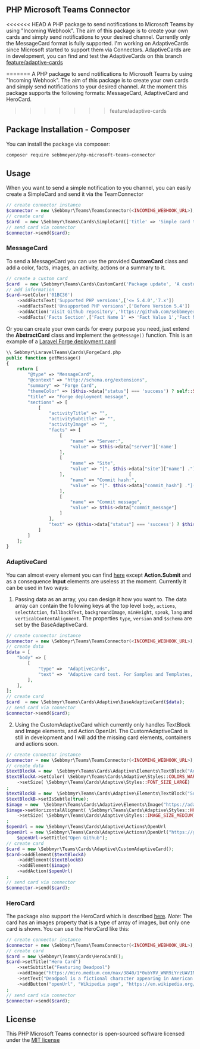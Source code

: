 ## PHP Microsoft Teams Connector

<<<<<<< HEAD
A PHP package to send notifications to Microsoft Teams by using "Incoming Webhook". The aim of this package is to create your own cards and simply send notifications to your desired channel. Currently only the MessageCard format is fully supported. I'm working on AdaptiveCards since Microsoft started to support them via Connectors. AdaptiveCards are in development, you can find and test the AdaptiveCards on this branch [feature/adaptive-cards](https://github.com/sebbmeyer/php-microsoft-teams-connector/tree/feature/adaptive-cards)

=======
A PHP package to send notifications to Microsoft Teams by using "Incoming Webhook". The aim of this package is to create your own cards and simply send notifications to your desired channel. At the moment this package supports the following formats: MessageCard, AdaptiveCard and HeroCard.
>>>>>>> feature/adaptive-cards

## Package Installation - Composer

You can install the package via composer:

```bash
composer require sebbmeyer/php-microsoft-teams-connector
```

## Usage

When you want to send a simple notification to you channel, you can easily create a SimpleCard and send it via the TeamConnector

```php
// create connector instance
$connector = new \Sebbmyr\Teams\TeamsConnector(<INCOMING_WEBHOOK_URL>);
// create card
$card  = new \Sebbmyr\Teams\Cards\SimpleCard(['title' => 'Simple card title', 'text' => 'Simple card text']);
// send card via connector
$connector->send($card);
```

### MessageCard

To send a MessageCard you can use the provided **CustomCard** class and add a color, facts, images, an activity, actions or a summary to it.

```php
// create a custom card
$card  = new \Sebbmyr\Teams\Cards\CustomCard('Package update', 'A custom card class was added to the package.');
// add information
$card->setColor('01BC36')
    ->addFactsText('Supported PHP versions',['<= 5.4.0','7.x'])
    ->addFactsText('Unsupported PHP versions',['Before Version 5.4'])
    ->addAction('Visit Github repository','https://github.com/sebbmeyer/php-microsoft-teams-connector')
    ->addFacts('Facts Section',['Fact Name 1' => 'Fact Value 1','Fact Name 2' => 'Fact Value 2']);
```

Or you can create your own cards for every purpose you need, just extend the **AbstractCard** class and implement the `getMessage()` function. This is an example of a [Laravel Forge deployment card](https://github.com/sebbmeyer/laravel-teams-connector)

```php
\\ Sebbmyr\LaravelTeams\Cards\ForgeCard.php
public function getMessage()
{
    return [
        "@type" => "MessageCard",
        "@context" => "http://schema.org/extensions",
        "summary" => "Forge Card",
        "themeColor" => ($this->data["status"] === 'success') ? self::STATUS_SUCCESS : self::STATUS_ERROR,
        "title" => "Forge deployment message",
        "sections" => [
            [
                "activityTitle" => "",
                "activitySubtitle" => "",
                "activityImage" => "",
                "facts" => [
                    [
                        "name" => "Server:",
                        "value" => $this->data["server"]['name']
                    ],
                    [
                        "name" => "Site",
                        "value" => "[". $this->data["site"]["name"] ."](http://". $this->data["site"]["name"] .")"
                    ],                        [
                        "name" => "Commit hash:",
                        "value" => "[". $this->data["commit_hash"] ."](". $this->data["commit_url"] .")"
                    ],
                    [
                        "name" => "Commit message",
                        "value" => $this->data["commit_message"]
                    ]
                ],
                "text" => ($this->data["status"] === 'success') ? $this->data["commit_author"] ." deployed some fresh code!" : "Something went wrong :/"
            ]
        ]
    ];
}
```

### AdaptiveCard

You can almost every element you can find [here](https://adaptivecards.io/explorer/) except **Action.Submit** and as a consequence **Input** elements are useless at the moment. Currently it can be used in two ways:

1) Passing data as an array, you can design it how you want to. The data array can contain the following keys at the top level `body`, `actions`, `selectAction`, `fallbackText`, `backgroundImage`, `minHeight`, `speak`, `lang` and `verticalContentAlignment`. The properties `type`, `version` and `$schema` are set by the BaseAdaptiveCard.

```php
// create connector instance
$connector = new \Sebbmyr\Teams\TeamsConnector(<INCOMING_WEBHOOK_URL>);
// create data
$data = [
    "body" => [
        [
            "type" =>  "AdaptiveCards",
            "text" =>  "Adaptive card test. For Samples and Templates, see https://adaptivecards.io/samples](https://adaptivecards.io/samples)",
        ],
    ],
];
// create card
$card  = new \Sebbmyr\Teams\Cards\Adaptive\BaseAdaptiveCard($data);
// send card via connector
$connector->send($card);
```

2) Using the CustomAdaptiveCard which currently only handles TextBlock and Image elements, and Action.OpenUrl. The CustomAdaptiveCard is still in development and I will add the missing card elements, containers and actions soon.

```php
// create connector instance
$connector = new \Sebbmyr\Teams\TeamsConnector(<INCOMING_WEBHOOK_URL>);
// create data
$textBlockA = new  \Sebbmyr\Teams\Cards\Adaptive\Elements\TextBlock("Adaptive card");
$textBlockA->setColor( \Sebbmyr\Teams\Cards\Adaptive\Styles::COLORS_WARNING)
    ->setSize( \Sebbmyr\Teams\Cards\Adaptive\Styles::FONT_SIZE_LARGE)
;
$textBlockB = new  \Sebbmyr\Teams\Cards\Adaptive\Elements\TextBlock("Supported by composer package sebbmeyer/php-microsoft-teams-connector");
$textBlockB->setIsSubtle(true);
$image = new  \Sebbmyr\Teams\Cards\Adaptive\Elements\Image("https://adaptivecards.io/content/cats/1.png");
$image->setHorizontalAligment( \Sebbmyr\Teams\Cards\Adaptive\Styles::HORIZONTAL_ALIGNMENT_CENTER)
    ->setSize( \Sebbmyr\Teams\Cards\Adaptive\Styles::IMAGE_SIZE_MEDIUM)
;
$openUrl = new \Sebbmyr\Teams\Cards\Adaptive\Actions\OpenUrl
$openUrl = new \Sebbmyr\Teams\Cards\Adaptive\Actions\OpenUrl("https://github.com/sebbmeyer/php-microsoft-teams-connector");
    $openUrl->setTitle("Open Github");
// create card
$card = new \Sebbmyr\Teams\Cards\Adaptive\CustomAdaptiveCard();
$card->addElement($textBlockA)
    ->addElement($textBlockB)
    ->addElement($image)
    ->addAction($openUrl)
;
// send card via connector
$connector->send($card);
```

### HeroCard

The package also support the HeroCard which is described [here](https://docs.microsoft.com/en-us/microsoftteams/platform/task-modules-and-cards/cards/cards-reference#hero-card). *Note:* The card has an images property that is a type of array of images, but only one card is shown. You can use the HeroCard like this:

```php
// create connector instance
$connector = new \Sebbmyr\Teams\TeamsConnector(<INCOMING_WEBHOOK_URL>);
// create card
$card = new \Sebbmyr\Teams\Cards\HeroCard();
$card->setTitle("Hero Card")
    ->setSubtitle("Featuring Deadpool")
    ->addImage("https://miro.medium.com/max/3840/1*0ubYRV_WNR9iYrzUAVINHw.jpeg")
    ->setText("Deadpool is a fictional character appearing in American comic books published by Marvel Comics. Created by writer Fabian Nicieza and artist/writer Rob Liefeld, the character first appeared in The New Mutants #98 (cover-dated February 1991). Initially Deadpool was depicted as a supervillain when he made his first appearance in The New Mutants and later in issues of X-Force, but later evolved into his more recognizable antiheroic persona. Deadpool, whose real name is Wade Winston Wilson, is a disfigured mercenary with the superhuman ability of an accelerated healing factor and physical prowess. The character is known as the \"Merc with a Mouth\" because of his tendency to talk and joke constantly, including breaking the fourth wall for humorous effect and running gags.")
    ->addButton("openUrl", "Wikipedia page", "https://en.wikipedia.org/wiki/Deadpool")
;
// send card via connector
$connector->send($card);
```

## License

This PHP Microsoft Teams connector is open-sourced software licensed under the [MIT license](http://opensource.org/licenses/MIT)
